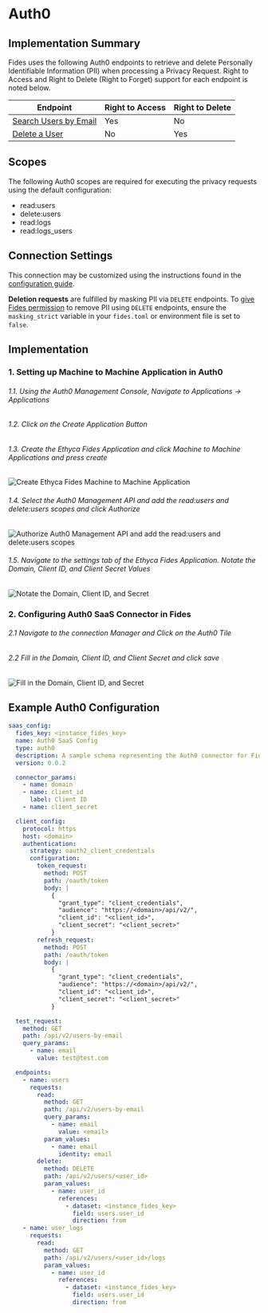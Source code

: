 
# Auth0

## Implementation Summary

Fides uses the following Auth0 endpoints to retrieve and delete Personally Identifiable Information (PII) when processing a Privacy Request. Right to Access and Right to Delete (Right to Forget) support for each endpoint is noted below.

|Endpoint | Right to Access | Right to Delete |
|----|----|----|
|[Search Users by Email](https://auth0.com/docs/api/management/v2#!/Users_By_Email/get_users_by_email) | Yes | No |
|[Delete a User](https://auth0.com/docs/api/management/v2#!/Users/delete_users_by_id) | No | Yes |

## Scopes

The following Auth0 scopes are required for executing the privacy requests using the default configuration:

* read:users
* delete:users
* read:logs
* read:logs_users

## Connection Settings

This connection may be customized using the instructions found in the [configuration guide](../saas_config).

**Deletion requests** are fulfilled by masking PII via `DELETE` endpoints. To [give Fides permission](../../../get_started/configuration#configuration-variable-reference) to remove PII using `DELETE` endpoints, ensure the `masking_strict` variable in your `fides.toml` or environment file is set to `false`.

## Implementation

### 1. Setting up Machine to Machine Application in Auth0  

###### 1.1. Using the Auth0 Management Console, Navigate to Applications -> Applications
###### 1.2. Click on the Create Application Button
###### 1.3. Create the Ethyca Fides Application and click Machine to Machine Applications and press create
![Create Ethyca Fides Machine to Machine Application](../../../../../public/assets/img//dsr_quickstart/create_a0_m2mapp.png)
 
###### 1.4. Select the Auth0 Management API and add the read:users and delete:users scopes and click Authorize
![Authorize Auth0 Management API and add the read:users and delete:users scopes](../../../../../public/assets/img//dsr_quickstart/authorize_a0_m2mapp.png)
 
###### 1.5. Navigate to the settings tab of the Ethyca Fides Application. Notate the Domain, Client ID, and Client Secret Values
![Notate the Domain, Client ID, and Secret](../../../../../public/assets/img//dsr_quickstart/get_a0_m2minfo.png)

### 2. Configuring Auth0 SaaS Connector in Fides

###### 2.1 Navigate to the connection Manager and Click on the Auth0 Tile
###### 2.2 Fill in the Domain, Client ID, and Client Secret and click save
![Fill in the Domain, Client ID, and Secret](../../../../../public/assets/img//dsr_quickstart/create_a0_dsr_connection.png)

## Example Auth0 Configuration

```yaml
saas_config:
  fides_key: <instance_fides_key>
  name: Auth0 SaaS Config
  type: auth0
  description: A sample schema representing the Auth0 connector for Fides
  version: 0.0.2

  connector_params:
    - name: domain
    - name: client_id
      label: Client ID
    - name: client_secret

  client_config:
    protocol: https
    host: <domain>
    authentication:
      strategy: oauth2_client_credentials
      configuration:
        token_request:
          method: POST
          path: /oauth/token
          body: |
            {
              "grant_type": "client_credentials",
              "audience": "https://<domain>/api/v2/",
              "client_id": "<client_id>",
              "client_secret": "<client_secret>"
            }
        refresh_request:
          method: POST
          path: /oauth/token
          body: |
            {
              "grant_type": "client_credentials",
              "audience": "https://<domain>/api/v2/",
              "client_id": "<client_id>",
              "client_secret": "<client_secret>"
            }

  test_request:
    method: GET
    path: /api/v2/users-by-email
    query_params:
      - name: email
        value: test@test.com

  endpoints:
    - name: users
      requests:
        read:
          method: GET
          path: /api/v2/users-by-email
          query_params:
            - name: email
              value: <email>
          param_values:
            - name: email
              identity: email
        delete:
          method: DELETE
          path: /api/v2/users/<user_id>
          param_values:
            - name: user_id
              references:
                - dataset: <instance_fides_key>
                  field: users.user_id
                  direction: from
    - name: user_logs
      requests:
        read:
          method: GET
          path: /api/v2/users/<user_id>/logs
          param_values:
            - name: user_id
              references:
                - dataset: <instance_fides_key>
                  field: users.user_id
                  direction: from
```
